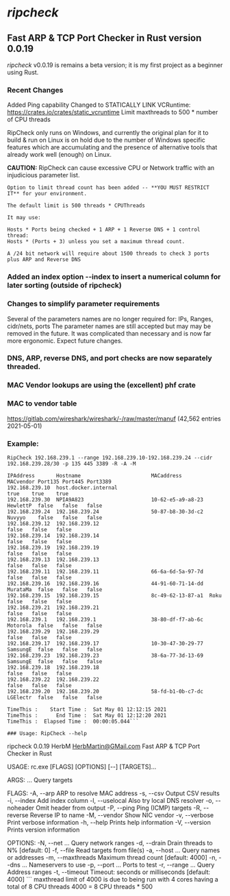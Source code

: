 # ***ripcheck***

## **Fast ARP &amp; TCP Port Checker in Rust version 0.0.19**

*ripcheck* v0.0.19 is remains a beta version; it is my first project as a beginner using Rust.

### Recent Changes
Added Ping capability
Changed to STATICALLY LINK VCRuntime: https://crates.io/crates/static_vcruntime
Limit maxthreads to 500 * number of CPU threads

RipCheck only runs on Windows, and currently the original plan for it to build & run on Linux is
on hold due to the number of Windows specific features which are accumulating and the presence
of alternative tools that already work well (enough) on Linux.

**CAUTION:** RipCheck can cause excessive CPU or Network traffic with an injudicious parameter list.

    Option to limit thread count has been added -- **YOU MUST RESTRICT IT** for your environment.

    The default limit is 500 threads * CPUThreads

    It may use:

    Hosts * Ports being checked + 1 ARP + 1 Reverse DNS + 1 control thread:
    Hosts * (Ports + 3) unless you set a maximum thread count.

    A /24 bit network will require about 1500 threads to check 3 ports plus ARP and Reverse DNS



### Added an index option --index to insert a numerical column for later sorting (outside of ripcheck)

### Changes to simplify parameter requirements
Several of the parameters names are no longer required for: IPs, Ranges, cidr/nets, ports
The parameter names are still accepted but may may be removed in the future.
It was complicated than necessary and is now far more ergonomic.
Expect future changes.

### DNS, ARP, reverse DNS, and port checks are now separately threaded.

### MAC Vendor lookups are using the (excellent) phf crate

### MAC to vendor table
https://gitlab.com/wireshark/wireshark/-/raw/master/manuf   (42,562 entries 2021-05-01)

### Example:
```
RipCheck 192.168.239.1 --range 192.168.239.10-192.168.239.24 --cidr 192.168.239.28/30 -p 135 445 3389 -R -A -M

IPAddress       Hostname                       MACaddress         MACvendor Port135 Port445 Port3389
192.168.239.10  host.docker.internal                                        true    true    true
192.168.239.30  NPIA9A823                      10-62-e5-a9-a8-23  HewlettP  false   false   false
192.168.239.24  192.168.239.24                 50-87-b8-30-3d-c2  Nuvyyo    false   false   false
192.168.239.12  192.168.239.12                                              false   false   false
192.168.239.14  192.168.239.14                                              false   false   false
192.168.239.19  192.168.239.19                                              false   false   false
192.168.239.13  192.168.239.13                                              false   false   false
192.168.239.11  192.168.239.11                 66-6a-6d-5a-97-7d            false   false   false
192.168.239.16  192.168.239.16                 44-91-60-71-14-dd  MurataMa  false   false   false
192.168.239.15  192.168.239.15                 8c-49-62-13-87-a1  Roku      false   false   false
192.168.239.21  192.168.239.21                                              false   false   false
192.168.239.1   192.168.239.1                  38-80-df-f7-ab-6c  Motorola  false   false   false
192.168.239.29  192.168.239.29                                              false   false   false
192.168.239.17  192.168.239.17                 10-30-47-30-29-77  SamsungE  false   false   false
192.168.239.23  192.168.239.23                 38-6a-77-3d-13-69  SamsungE  false   false   false
192.168.239.18  192.168.239.18                                              false   false   false
192.168.239.22  192.168.239.22                                              false   false   false
192.168.239.20  192.168.239.20                 58-fd-b1-0b-c7-dc  LGElectr  false   false   false

TimeThis :    Start Time :  Sat May 01 12:12:15 2021
TimeThis :      End Time :  Sat May 01 12:12:20 2021
TimeThis :  Elapsed Time :  00:00:05.044```

### Usage: RipCheck --help
```
ripcheck 0.0.19
HerbM <HerbMartin@GMail.com>
Fast ARP & TCP Port Checker in Rust

USAGE:
    rc.exe [FLAGS] [OPTIONS] [--] [TARGETS]...

ARGS:
    <TARGETS>...    Query targets

FLAGS:
    -A, --arp         ARP to resolve MAC address
    -s, --csv         Output CSV results
    -i, --index       Add index column
    -l, --uselocal    Also try local DNS resolver
    -o, --noheader    Omit header from output
    -P, --ping        Ping (ICMP) targets
    -R, --reverse     Reverse IP to name
    -M, --vendor      Show NIC vendor
    -v, --verbose     Print verbose information
    -h, --help        Prints help information
    -V, --version     Prints version information

OPTIONS:
    -N, --net <CIDR>...              Query network ranges
    -d, --drain <DRAIN>              Drain threads to N% [default: 0]
    -f, --file <FILENAME>            Read targets from file(s)
    -a, --host <HOST>...             Query names or addresses
    -m, --maxthreads <MAXTHREADS>    Maximum thread count [default: 4000]
    -n, --dns <NAMESERVER>...        Nameservers to use
    -p, --port <PORT>...             Ports to test
    -r, --range <RANGE>...           Query Address ranges
    -t, --timeout <TIMEOUT>          Timeout: seconds or milliseconds [default: 4000]
    ```
maxthread limit of 4000 is due to being run with 4 cores having a total of 8 CPU threads
4000 = 8 CPU threads * 500

